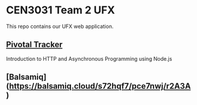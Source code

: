 # CEN3031 Team 2 UFX

This repo contains our UFX web application.

## [Pivotal Tracker](https://www.pivotaltracker.com/n/projects/2202226)
Introduction to HTTP and Asynchronous Programming using Node.js

## [Balsamiq] (https://balsamiq.cloud/s72hqf7/pce7nwj/r2A3A)
